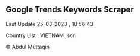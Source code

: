 

## Google Trends Keywords Scraper 
 
Last Update 25-03-2023 , 18:56:43

Country List :
VIETNAM.json



© Abdul Muttaqin 

